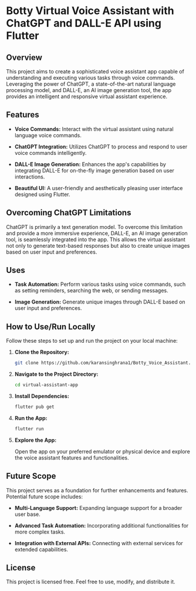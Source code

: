# Botty Virtual Voice Assistant with ChatGPT and DALL-E API using Flutter

## Overview

This project aims to create a sophisticated voice assistant app capable of understanding and executing various tasks through voice commands. Leveraging the power of ChatGPT, a state-of-the-art natural language processing model, and DALL-E, an AI image generation tool, the app provides an intelligent and responsive virtual assistant experience.

## Features

- **Voice Commands:** Interact with the virtual assistant using natural language voice commands.
  
- **ChatGPT Integration:** Utilizes ChatGPT to process and respond to user voice commands intelligently.

- **DALL-E Image Generation:** Enhances the app's capabilities by integrating DALL-E for on-the-fly image generation based on user interactions.

- **Beautiful UI:** A user-friendly and aesthetically pleasing user interface designed using Flutter.

## Overcoming ChatGPT Limitations

ChatGPT is primarily a text generation model. To overcome this limitation and provide a more immersive experience, DALL-E, an AI image generation tool, is seamlessly integrated into the app. This allows the virtual assistant not only to generate text-based responses but also to create unique images based on user input and preferences.

## Uses

- **Task Automation:** Perform various tasks using voice commands, such as setting reminders, searching the web, or sending messages.

- **Image Generation:** Generate unique images through DALL-E based on user input and preferences.

## How to Use/Run Locally

Follow these steps to set up and run the project on your local machine:

1. **Clone the Repository:**

    ```bash
    git clone https://github.com/karansinghrana1/Botty_Voice_Assistant.git
    ```

2. **Navigate to the Project Directory:**

    ```bash
    cd virtual-assistant-app
    ```

3. **Install Dependencies:**

    ```bash
    flutter pub get
    ```

4. **Run the App:**

    ```bash
    flutter run
    ```

5. **Explore the App:**

    Open the app on your preferred emulator or physical device and explore the voice assistant features and functionalities.

## Future Scope

This project serves as a foundation for further enhancements and features. Potential future scope includes:

- **Multi-Language Support:** Expanding language support for a broader user base.

- **Advanced Task Automation:** Incorporating additional functionalities for more complex tasks.

- **Integration with External APIs:** Connecting with external services for extended capabilities.

## License

This project is licensed free. Feel free to use, modify, and distribute it.

